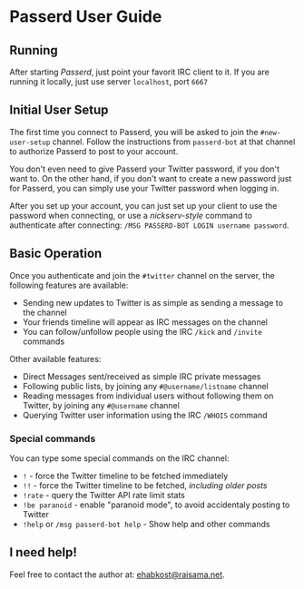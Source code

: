 Passerd User Guide
==================

Running
-------

After starting _Passerd_, just point your favorit IRC client to it. If you are
running it locally, just use server `localhost`, port `6667`


Initial User Setup
------------------

The first time you connect to Passerd, you will be asked to join the
`#new-user-setup` channel. Follow the instructions from `passerd-bot` at that
channel to authorize Passerd to post to your account.

You don't even need to give Passerd your Twitter password, if you don't want
to. On the other hand, if you don't want to create a new password just for
Passerd, you can simply use your Twitter password when logging in.

After you set up your account, you can just set up your client to use the
password when connecting, or use a _nickserv-style_ command to authenticate
after connecting: `/MSG PASSERD-BOT LOGIN username password`.


Basic Operation
---------------

Once you authenticate and join the `#twitter` channel on the server, the
following features are available:

* Sending new updates to Twitter is as simple as sending a message to the channel
* Your friends timeline will appear as IRC messages on the channel
* You can follow/unfollow people using the IRC `/kick` and `/invite` commands

Other available features:

* Direct Messages sent/received as simple IRC private messages
* Following public lists, by joining any `#@username/listname` channel
* Reading messages from individual users without following them on Twitter,
  by joining any `#@username` channel
* Querying Twitter user information using the IRC `/WHOIS` command


### Special commands

You can type some special commands on the IRC channel:

* `!` - force the Twitter timeline to be fetched immediately
* `!!` - force the Twitter timeline to be fetched, _including older posts_
* `!rate` - query the Twitter API rate limit stats
* `!be paranoid` - enable "paranoid mode", to avoid accidentaly posting to Twitter
* `!help` or `/msg passerd-bot help` - Show help and other commands


I need help!
------------

Feel free to contact the author at: [ehabkost@raisama.net](mailto:ehabkost@raisama.net).
